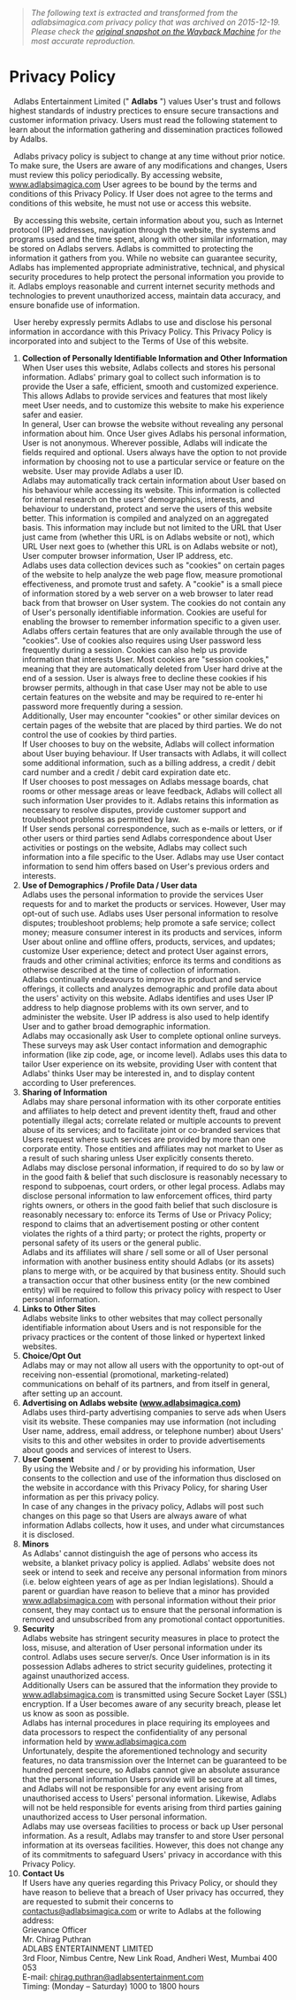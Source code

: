 > *The following text is extracted and transformed from the adlabsimagica.com privacy policy that was archived on 2015-12-19. Please check the [original snapshot on the Wayback Machine](https://web.archive.org/web/20151219211647id_/http%3A//www.adlabsimagica.com/privacy-policy) for the most accurate reproduction.*

# Privacy Policy

  Adlabs Entertainment Limited (" **Adlabs** ") values User's trust and follows highest standards of industry prectices to ensure secure transactions and customer information privacy. Users must read the following statement to learn about the information gathering and dissemination practices followed by Adalbs. 

  Adlabs privacy policy is subject to change at any time without prior notice. To make sure, the Users are aware of any modifications and changes, Users must review this policy periodically. By accessing website, www.adlabsimagica.com User agrees to be bound by the terms and conditions of this Privacy Policy. If User does not agree to the terms and conditions of this website, he must not use or access this website. 

  By accessing this website, certain information about you, such as Internet protocol (IP) addresses, navigation through the website, the systems and programs used and the time spent, along with other similar information, may be stored on Adlabs servers. Adlabs is committed to protecting the information it gathers from you. While no website can guarantee security, Adlabs has implemented appropriate administrative, technical, and physical security procedures to help protect the personal information you provide to it. Adlabs employs reasonable and current internet security methods and technologies to prevent unauthorized access, maintain data accuracy, and ensure bonafide use of information. 

  User hereby expressly permits Adlabs to use and disclose his personal information in accordance with this Privacy Policy. This Privacy Policy is incorporated into and subject to the Terms of Use of this website. 

  1. **Collection of Personally Identifiable Information and Other Information**   
When User uses this website, Adlabs collects and stores his personal information. Adlabs' primary goal to collect such information is to provide the User a safe, efficient, smooth and customized experience. This allows Adlabs to provide services and features that most likely meet User needs, and to customize this website to make his experience safer and easier.   
In general, User can browse the website without revealing any personal information about him. Once User gives Adlabs his personal information, User is not anonymous. Wherever possible, Adlabs will indicate the fields required and optional. Users always have the option to not provide information by choosing not to use a particular service or feature on the website. User may provide Adlabs a user ID.   
Adlabs may automatically track certain information about User based on his behaviour while accessing its website. This information is collected for internal research on the users' demographics, interests, and behaviour to understand, protect and serve the users of this website better. This information is compiled and analyzed on an aggregated basis. This information may include but not limited to the URL that User just came from (whether this URL is on Adlabs website or not), which URL User next goes to (whether this URL is on Adlabs website or not), User computer browser information, User IP address, etc.   
Adlabs uses data collection devices such as "cookies" on certain pages of the website to help analyze the web page flow, measure promotional effectiveness, and promote trust and safety. A "cookie" is a small piece of information stored by a web server on a web browser to later read back from that browser on User system. The cookies do not contain any of User's personally identifiable information. Cookies are useful for enabling the browser to remember information specific to a given user. Adlabs offers certain features that are only available through the use of "cookies". Use of cookies also requires using User password less frequently during a session. Cookies can also help us provide information that interests User. Most cookies are "session cookies," meaning that they are automatically deleted from User hard drive at the end of a session. User is always free to decline these cookies if his browser permits, although in that case User may not be able to use certain features on the website and may be required to re-enter hi password more frequently during a session.   
Additionally, User may encounter "cookies" or other similar devices on certain pages of the website that are placed by third parties. We do not control the use of cookies by third parties.   
If User chooses to buy on the website, Adlabs will collect information about User buying behaviour. If User transacts with Adlabs, it will collect some additional information, such as a billing address, a credit / debit card number and a credit / debit card expiration date etc.   
If User chooses to post messages on Adlabs message boards, chat rooms or other message areas or leave feedback, Adlabs will collect all such information User provides to it. Adlabs retains this information as necessary to resolve disputes, provide customer support and troubleshoot problems as permitted by law.   
If User sends personal correspondence, such as e-mails or letters, or if other users or third parties send Adlabs correspondence about User activities or postings on the website, Adlabs may collect such information into a file specific to the User. Adlabs may use User contact information to send him offers based on User's previous orders and interests. 
  2. **Use of Demographics / Profile Data / User data**   
Adlabs uses the personal information to provide the services User requests for and to market the products or services. However, User may opt-out of such use. Adlabs uses User personal information to resolve disputes; troubleshoot problems; help promote a safe service; collect money; measure consumer interest in its products and services, inform User about online and offline offers, products, services, and updates; customize User experience; detect and protect User against errors, frauds and other criminal activities; enforce its terms and conditions as otherwise described at the time of collection of information.   
Adlabs continually endeavours to improve its product and service offerings, it collects and analyzes demographic and profile data about the users' activity on this website. Adlabs identifies and uses User IP address to help diagnose problems with its own server, and to administer the website. User IP address is also used to help identify User and to gather broad demographic information.   
Adlabs may occasionally ask User to complete optional online surveys. These surveys may ask User contact information and demographic information (like zip code, age, or income level). Adlabs uses this data to tailor User experience on its website, providing User with content that Adlabs' thinks User may be interested in, and to display content according to User preferences. 
  3. **Sharing of Information**   
Adlabs may share personal information with its other corporate entities and affiliates to help detect and prevent identity theft, fraud and other potentially illegal acts; correlate related or multiple accounts to prevent abuse of its services; and to facilitate joint or co-branded services that Users request where such services are provided by more than one corporate entity. Those entities and affiliates may not market to User as a result of such sharing unless User explicitly consents thereto.   
Adlabs may disclose personal information, if required to do so by law or in the good faith & belief that such disclosure is reasonably necessary to respond to subpoenas, court orders, or other legal process. Adlabs may disclose personal information to law enforcement offices, third party rights owners, or others in the good faith belief that such disclosure is reasonably necessary to: enforce its Terms of Use or Privacy Policy; respond to claims that an advertisement posting or other content violates the rights of a third party; or protect the rights, property or personal safety of its users or the general public.   
Adlabs and its affiliates will share / sell some or all of User personal information with another business entity should Adlabs (or its assets) plans to merge with, or be acquired by that business entity. Should such a transaction occur that other business entity (or the new combined entity) will be required to follow this privacy policy with respect to User personal information. 
  4. **Links to Other Sites**   
Adlabs website links to other websites that may collect personally identifiable information about Users and is not responsible for the privacy practices or the content of those linked or hypertext linked websites. 
  5. **Choice/Opt Out**   
Adlabs may or may not allow all users with the opportunity to opt-out of receiving non-essential (promotional, marketing-related) communications on behalf of its partners, and from itself in general, after setting up an account. 
  6. **Advertising on Adlabs website (www.adlabsimagica.com)**   
Adlabs uses third-party advertising companies to serve ads when Users visit its website. These companies may use information (not including User name, address, email address, or telephone number) about Users' visits to this and other websites in order to provide advertisements about goods and services of interest to Users. 
  7. **User Consent**   
By using the Website and / or by providing his information, User consents to the collection and use of the information thus disclosed on the website in accordance with this Privacy Policy, for sharing User information as per this privacy policy.   
In case of any changes in the privacy policy, Adlabs will post such changes on this page so that Users are always aware of what information Adlabs collects, how it uses, and under what circumstances it is disclosed. 
  8. **Minors**   
As Adlabs' cannot distinguish the age of persons who access its website, a blanket privacy policy is applied. Adlabs' website does not seek or intend to seek and receive any personal information from minors (i.e. below eighteen years of age as per Indian legislations). Should a parent or guardian have reason to believe that a minor has provided www.adlabsimagica.com with personal information without their prior consent, they may contact us to ensure that the personal information is removed and unsubscribed from any promotional contact opportunities. 
  9. **Security**   
Adlabs website has stringent security measures in place to protect the loss, misuse, and alteration of User personal information under its control. Adlabs uses secure server/s. Once User information is in its possession Adlabs adheres to strict security guidelines, protecting it against unauthorized access.   
Additionally Users can be assured that the information they provide to www.adlabsimagica.com is transmitted using Secure Socket Layer (SSL) encryption. If a User becomes aware of any security breach, please let us know as soon as possible.   
Adlabs has internal procedures in place requiring its employees and data processors to respect the confidentiality of any personal information held by www.adlabsimagica.com   
Unfortunately, despite the aforementioned technology and security features, no data transmission over the Internet can be guaranteed to be hundred percent secure, so Adlabs cannot give an absolute assurance that the personal information Users provide will be secure at all times, and Adlabs will not be responsible for any event arising from unauthorised access to Users' personal information. Likewise, Adlabs will not be held responsible for events arising from third parties gaining unauthorized access to User personal information.   
Adlabs may use overseas facilities to process or back up User personal information. As a result, Adlabs may transfer to and store User personal information at its overseas facilities. However, this does not change any of its commitments to safeguard Users' privacy in accordance with this Privacy Policy. 
  10. **Contact Us**   
If Users have any queries regarding this Privacy Policy, or should they have reason to believe that a breach of User privacy has occurred, they are requested to submit their concerns to contactus@adlabsimagica.com or write to Adlabs at the following address:   
Grievance Officer  
Mr. Chirag Puthran  
ADLABS ENTERTAINMENT LIMITED  
3rd Floor, Nimbus Centre, New Link Road, Andheri West, Mumbai 400 053  
E-mail: chirag.puthran@adlabsentertainment.com  
Timing: (Monday – Saturday) 1000 to 1800 hours  



